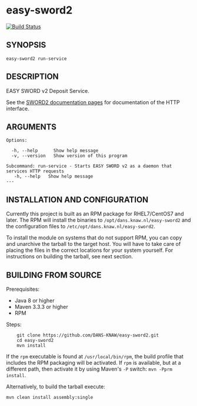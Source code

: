 easy-sword2
===========
[![Build Status](https://travis-ci.org/DANS-KNAW/easy-sword2.png?branch=master)](https://travis-ci.org/DANS-KNAW/easy-sword2)

SYNOPSIS
--------

    easy-sword2 run-service


DESCRIPTION
-----------

EASY SWORD v2 Deposit Service.

See the [SWORD2 documentation pages](http://swordapp.org/sword-v2/sword-v2-specifications/
) for documentation of the HTTP interface.


ARGUMENTS
---------

    Options:

      -h, --help      Show help message
      -v, --version   Show version of this program

    Subcommand: run-service - Starts EASY SWORD v2 as a daemon that services HTTP requests
       -h, --help   Show help message
    ---


INSTALLATION AND CONFIGURATION
------------------------------
Currently this project is built as an RPM package for RHEL7/CentOS7 and later. The RPM will install the binaries to
`/opt/dans.knaw.nl/easy-sword2` and the configuration files to `/etc/opt/dans.knaw.nl/easy-sword2`. 

To install the module on systems that do not support RPM, you can copy and unarchive the tarball to the target host.
You will have to take care of placing the files in the correct locations for your system yourself. For instructions
on building the tarball, see next section.


BUILDING FROM SOURCE
--------------------

Prerequisites:

* Java 8 or higher
* Maven 3.3.3 or higher
* RPM

Steps:

        git clone https://github.com/DANS-KNAW/easy-sword2.git
        cd easy-sword2
        mvn install

If the `rpm` executable is found at `/usr/local/bin/rpm`, the build profile that includes the RPM 
packaging will be activated. If `rpm` is available, but at a different path, then activate it by using
Maven's `-P` switch: `mvn -Pprm install`.

Alternatively, to build the tarball execute:

    mvn clean install assembly:single
